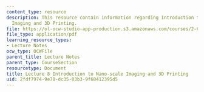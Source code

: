 ```yaml
---
content_type: resource
description: This resource contain information regarding Introduction to Nano-scale
  Imaging and 3D Printing.
file: https://ol-ocw-studio-app-production.s3.amazonaws.com/courses/2-674-micro-nano-engineering-laboratory-spring-2016/2fdf79749e78dc3503b39f68412395d5_MIT2_674S16_Lec8Intro.pdf
file_type: application/pdf
learning_resource_types:
- Lecture Notes
ocw_type: OCWFile
parent_title: Lecture Notes
parent_type: CourseSection
resourcetype: Document
title: Lecture 8 Introduction to Nano-scale Imaging and 3D Printing
uid: 2fdf7974-9e78-dc35-03b3-9f68412395d5
---
```

